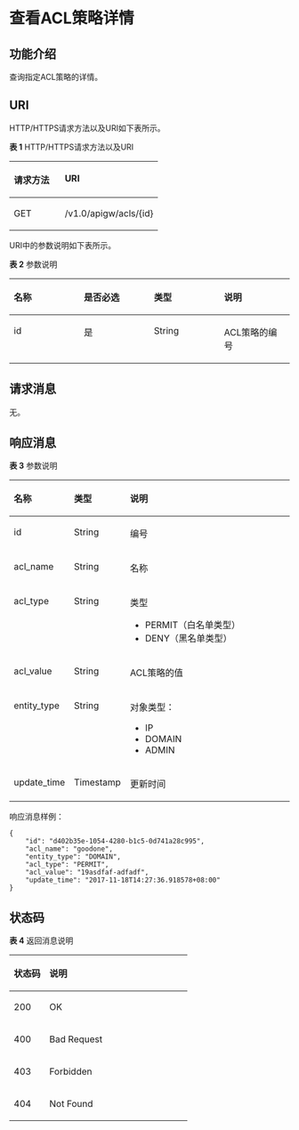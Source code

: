 # 查看ACL策略详情<a name="apig-zh-api-180713089"></a>

## 功能介绍<a name="section64324135"></a>

查询指定ACL策略的详情。

## URI<a name="section42046308"></a>

HTTP/HTTPS请求方法以及URI如下表所示。

**表 1**  HTTP/HTTPS请求方法以及URI

<a name="table43616361"></a>
<table><thead align="left"><tr id="row53789382"><th class="cellrowborder" valign="top" width="34.339999999999996%" id="mcps1.2.3.1.1"><p id="p61972686"><a name="p61972686"></a><a name="p61972686"></a>请求方法</p>
</th>
<th class="cellrowborder" valign="top" width="65.66%" id="mcps1.2.3.1.2"><p id="p53731683"><a name="p53731683"></a><a name="p53731683"></a>URI</p>
</th>
</tr>
</thead>
<tbody><tr id="row57299052"><td class="cellrowborder" valign="top" width="34.339999999999996%" headers="mcps1.2.3.1.1 "><p id="p10711634"><a name="p10711634"></a><a name="p10711634"></a>GET</p>
</td>
<td class="cellrowborder" valign="top" width="65.66%" headers="mcps1.2.3.1.2 "><p id="p62335996"><a name="p62335996"></a><a name="p62335996"></a>/v1.0/apigw/acls/{id}</p>
</td>
</tr>
</tbody>
</table>

URI中的参数说明如下表所示。

**表 2**  参数说明

<a name="table16050898"></a>
<table><thead align="left"><tr id="row65998730"><th class="cellrowborder" valign="top" width="25%" id="mcps1.2.5.1.1"><p id="p44296919"><a name="p44296919"></a><a name="p44296919"></a>名称</p>
</th>
<th class="cellrowborder" valign="top" width="25%" id="mcps1.2.5.1.2"><p id="p31280705"><a name="p31280705"></a><a name="p31280705"></a>是否必选</p>
</th>
<th class="cellrowborder" valign="top" width="25%" id="mcps1.2.5.1.3"><p id="p50709167"><a name="p50709167"></a><a name="p50709167"></a>类型</p>
</th>
<th class="cellrowborder" valign="top" width="25%" id="mcps1.2.5.1.4"><p id="p13801866"><a name="p13801866"></a><a name="p13801866"></a>说明</p>
</th>
</tr>
</thead>
<tbody><tr id="row44209337"><td class="cellrowborder" valign="top" width="25%" headers="mcps1.2.5.1.1 "><p id="p24186533"><a name="p24186533"></a><a name="p24186533"></a>id</p>
</td>
<td class="cellrowborder" valign="top" width="25%" headers="mcps1.2.5.1.2 "><p id="p12952117"><a name="p12952117"></a><a name="p12952117"></a>是</p>
</td>
<td class="cellrowborder" valign="top" width="25%" headers="mcps1.2.5.1.3 "><p id="p42488529"><a name="p42488529"></a><a name="p42488529"></a>String</p>
</td>
<td class="cellrowborder" valign="top" width="25%" headers="mcps1.2.5.1.4 "><p id="p19018850"><a name="p19018850"></a><a name="p19018850"></a>ACL策略的编号</p>
</td>
</tr>
</tbody>
</table>

## 请求消息<a name="section42872455"></a>

无。

## 响应消息<a name="section50116811"></a>

**表 3**  参数说明

<a name="table5265801"></a>
<table><thead align="left"><tr id="row6311928"><th class="cellrowborder" valign="top" width="20%" id="mcps1.2.4.1.1"><p id="p41504182"><a name="p41504182"></a><a name="p41504182"></a>名称</p>
</th>
<th class="cellrowborder" valign="top" width="20%" id="mcps1.2.4.1.2"><p id="p6395556"><a name="p6395556"></a><a name="p6395556"></a>类型</p>
</th>
<th class="cellrowborder" valign="top" width="60%" id="mcps1.2.4.1.3"><p id="p48277994"><a name="p48277994"></a><a name="p48277994"></a>说明</p>
</th>
</tr>
</thead>
<tbody><tr id="row18203441"><td class="cellrowborder" valign="top" width="20%" headers="mcps1.2.4.1.1 "><p id="p65192608"><a name="p65192608"></a><a name="p65192608"></a>id</p>
</td>
<td class="cellrowborder" valign="top" width="20%" headers="mcps1.2.4.1.2 "><p id="p46109920"><a name="p46109920"></a><a name="p46109920"></a>String</p>
</td>
<td class="cellrowborder" valign="top" width="60%" headers="mcps1.2.4.1.3 "><p id="p43916057"><a name="p43916057"></a><a name="p43916057"></a>编号</p>
</td>
</tr>
<tr id="row59700194"><td class="cellrowborder" valign="top" width="20%" headers="mcps1.2.4.1.1 "><p id="p3877506"><a name="p3877506"></a><a name="p3877506"></a>acl_name</p>
</td>
<td class="cellrowborder" valign="top" width="20%" headers="mcps1.2.4.1.2 "><p id="p45642542"><a name="p45642542"></a><a name="p45642542"></a>String</p>
</td>
<td class="cellrowborder" valign="top" width="60%" headers="mcps1.2.4.1.3 "><p id="p6058447"><a name="p6058447"></a><a name="p6058447"></a>名称</p>
</td>
</tr>
<tr id="row54526031"><td class="cellrowborder" valign="top" width="20%" headers="mcps1.2.4.1.1 "><p id="p54532410"><a name="p54532410"></a><a name="p54532410"></a>acl_type</p>
</td>
<td class="cellrowborder" valign="top" width="20%" headers="mcps1.2.4.1.2 "><p id="p55049102"><a name="p55049102"></a><a name="p55049102"></a>String</p>
</td>
<td class="cellrowborder" valign="top" width="60%" headers="mcps1.2.4.1.3 "><p id="p29792241"><a name="p29792241"></a><a name="p29792241"></a>类型</p>
<a name="ul66803585"></a><a name="ul66803585"></a><ul id="ul66803585"><li>PERMIT（白名单类型）</li><li>DENY（黑名单类型）</li></ul>
</td>
</tr>
<tr id="row45887499"><td class="cellrowborder" valign="top" width="20%" headers="mcps1.2.4.1.1 "><p id="p25899920"><a name="p25899920"></a><a name="p25899920"></a>acl_value</p>
</td>
<td class="cellrowborder" valign="top" width="20%" headers="mcps1.2.4.1.2 "><p id="p17518790"><a name="p17518790"></a><a name="p17518790"></a>String</p>
</td>
<td class="cellrowborder" valign="top" width="60%" headers="mcps1.2.4.1.3 "><p id="p9393147113"><a name="p9393147113"></a><a name="p9393147113"></a>ACL策略的值</p>
</td>
</tr>
<tr id="row20514172"><td class="cellrowborder" valign="top" width="20%" headers="mcps1.2.4.1.1 "><p id="p51035267"><a name="p51035267"></a><a name="p51035267"></a>entity_type</p>
</td>
<td class="cellrowborder" valign="top" width="20%" headers="mcps1.2.4.1.2 "><p id="p40215925"><a name="p40215925"></a><a name="p40215925"></a>String</p>
</td>
<td class="cellrowborder" valign="top" width="60%" headers="mcps1.2.4.1.3 "><p id="p36264508"><a name="p36264508"></a><a name="p36264508"></a>对象类型：</p>
<a name="ul57945123"></a><a name="ul57945123"></a><ul id="ul57945123"><li>IP</li><li>DOMAIN</li><li>ADMIN</li></ul>
</td>
</tr>
<tr id="row30519656"><td class="cellrowborder" valign="top" width="20%" headers="mcps1.2.4.1.1 "><p id="p56173085"><a name="p56173085"></a><a name="p56173085"></a>update_time</p>
</td>
<td class="cellrowborder" valign="top" width="20%" headers="mcps1.2.4.1.2 "><p id="p53726022"><a name="p53726022"></a><a name="p53726022"></a>Timestamp</p>
</td>
<td class="cellrowborder" valign="top" width="60%" headers="mcps1.2.4.1.3 "><p id="p56840524"><a name="p56840524"></a><a name="p56840524"></a>更新时间</p>
</td>
</tr>
</tbody>
</table>

响应消息样例：

```
{
	"id": "d402b35e-1054-4280-b1c5-0d741a28c995",
	"acl_name": "goodone",
	"entity_type": "DOMAIN",
	"acl_type": "PERMIT",
	"acl_value": "19asdfaf-adfadf",
	"update_time": "2017-11-18T14:27:36.918578+08:00"
}
```

## 状态码<a name="section50307777"></a>

**表 4**  返回消息说明

<a name="table27303042"></a>
<table><thead align="left"><tr id="row61133433"><th class="cellrowborder" valign="top" width="20%" id="mcps1.2.3.1.1"><p id="p52861030"><a name="p52861030"></a><a name="p52861030"></a>状态码</p>
</th>
<th class="cellrowborder" valign="top" width="80%" id="mcps1.2.3.1.2"><p id="p53885019"><a name="p53885019"></a><a name="p53885019"></a>说明</p>
</th>
</tr>
</thead>
<tbody><tr id="row2610433"><td class="cellrowborder" valign="top" width="20%" headers="mcps1.2.3.1.1 "><p id="p10118527"><a name="p10118527"></a><a name="p10118527"></a>200</p>
</td>
<td class="cellrowborder" valign="top" width="80%" headers="mcps1.2.3.1.2 "><p id="p14294398"><a name="p14294398"></a><a name="p14294398"></a>OK</p>
</td>
</tr>
<tr id="row61540726"><td class="cellrowborder" valign="top" width="20%" headers="mcps1.2.3.1.1 "><p id="p18742872"><a name="p18742872"></a><a name="p18742872"></a>400</p>
</td>
<td class="cellrowborder" valign="top" width="80%" headers="mcps1.2.3.1.2 "><p id="p41777679"><a name="p41777679"></a><a name="p41777679"></a>Bad Request</p>
</td>
</tr>
<tr id="row40454798"><td class="cellrowborder" valign="top" width="20%" headers="mcps1.2.3.1.1 "><p id="p55613215"><a name="p55613215"></a><a name="p55613215"></a>403</p>
</td>
<td class="cellrowborder" valign="top" width="80%" headers="mcps1.2.3.1.2 "><p id="p8376568"><a name="p8376568"></a><a name="p8376568"></a>Forbidden</p>
</td>
</tr>
<tr id="row8280256"><td class="cellrowborder" valign="top" width="20%" headers="mcps1.2.3.1.1 "><p id="p66720985"><a name="p66720985"></a><a name="p66720985"></a>404</p>
</td>
<td class="cellrowborder" valign="top" width="80%" headers="mcps1.2.3.1.2 "><p id="p35690703"><a name="p35690703"></a><a name="p35690703"></a>Not Found</p>
</td>
</tr>
</tbody>
</table>

